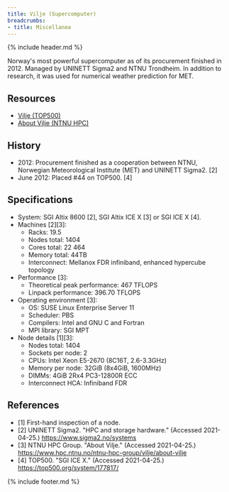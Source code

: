 ```yaml
---
title: Vilje (Supercomputer)
breadcrumbs:
- title: Miscellanea
---
```

{% include header.md %}

Norway's most powerful supercomputer as of its procurement finished in 2012.
Managed by UNINETT Sigma2 and NTNU Trondheim.
In addition to research, it was used for numerical weather prediction for MET.

## Resources

- [Vilje (TOP500)](https://www.top500.org/system/177817/)
- [About Vilje (NTNU HPC)](https://www.hpc.ntnu.no/ntnu-hpc-group/vilje/about-vilje)

## History

- 2012: Procurement finished as a cooperation between NTNU, Norwegian Meteorological Institute (MET) and UNINETT Sigma2. \[2\]
- June 2012: Placed #44 on TOP500. \[4\]

## Specifications

- System: SGI Altix 8600 \[2\], SGI Altix ICE X \[3\] or SGI ICE X \[4\].
- Machines \[2\]\[3\]:
    - Racks: 19.5
    - Nodes total: 1404
    - Cores total: 22 464
    - Memory total: 44TB
    - Interconnect: Mellanox FDR infiniband, enhanced hypercube topology
- Performance \[3\]:
    - Theoretical peak performance: 467 TFLOPS
    - Linpack performance: 396.70 TFLOPS
- Operating environment \[3\]:
    - OS: SUSE Linux Enterprise Server 11
    - Scheduler: PBS
    - Compilers: Intel and GNU C and Fortran
    - MPI library: SGI MPT
- Node details \[1\]\[3\]:
    - Nodes total: 1404
    - Sockets per node: 2
    - CPUs: Intel Xeon E5-2670 (8C16T, 2.6-3.3GHz)
    - Memory per node: 32GiB (8x4GiB, 1600MHz)
    - DIMMs: 4GiB 2Rx4 PC3-12800R ECC
    - Interconnect HCA: Infiniband FDR

## References

- \[1\] First-hand inspection of a node.
- \[2\] UNINETT Sigma2. "HPC and storage hardware." (Accessed 2021-04-25.) https://www.sigma2.no/systems
- \[3\] NTNU HPC Group. "About Vilje." (Accessed 2021-04-25.) https://www.hpc.ntnu.no/ntnu-hpc-group/vilje/about-vilje
- \[4\] TOP500. "SGI ICE X." (Accessed 2021-04-25.) https://top500.org/system/177817/

{% include footer.md %}
